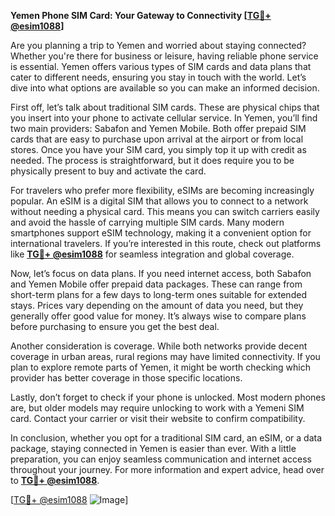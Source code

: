 **Yemen Phone SIM Card: Your Gateway to Connectivity [[TG💪+ @esim1088](https://t.me/s/esim1088)]**

Are you planning a trip to Yemen and worried about staying connected? Whether you're there for business or leisure, having reliable phone service is essential. Yemen offers various types of SIM cards and data plans that cater to different needs, ensuring you stay in touch with the world. Let’s dive into what options are available so you can make an informed decision.

First off, let’s talk about traditional SIM cards. These are physical chips that you insert into your phone to activate cellular service. In Yemen, you’ll find two main providers: Sabafon and Yemen Mobile. Both offer prepaid SIM cards that are easy to purchase upon arrival at the airport or from local stores. Once you have your SIM card, you simply top it up with credit as needed. The process is straightforward, but it does require you to be physically present to buy and activate the card.

For travelers who prefer more flexibility, eSIMs are becoming increasingly popular. An eSIM is a digital SIM that allows you to connect to a network without needing a physical card. This means you can switch carriers easily and avoid the hassle of carrying multiple SIM cards. Many modern smartphones support eSIM technology, making it a convenient option for international travelers. If you’re interested in this route, check out platforms like **[TG💪+ @esim1088](https://t.me/s/esim1088)** for seamless integration and global coverage.

Now, let’s focus on data plans. If you need internet access, both Sabafon and Yemen Mobile offer prepaid data packages. These can range from short-term plans for a few days to long-term ones suitable for extended stays. Prices vary depending on the amount of data you need, but they generally offer good value for money. It’s always wise to compare plans before purchasing to ensure you get the best deal.

Another consideration is coverage. While both networks provide decent coverage in urban areas, rural regions may have limited connectivity. If you plan to explore remote parts of Yemen, it might be worth checking which provider has better coverage in those specific locations.

Lastly, don’t forget to check if your phone is unlocked. Most modern phones are, but older models may require unlocking to work with a Yemeni SIM card. Contact your carrier or visit their website to confirm compatibility.

In conclusion, whether you opt for a traditional SIM card, an eSIM, or a data package, staying connected in Yemen is easier than ever. With a little preparation, you can enjoy seamless communication and internet access throughout your journey. For more information and expert advice, head over to **[TG💪+ @esim1088](https://t.me/s/esim1088)**. 

[[TG💪+ @esim1088](https://t.me/s/esim1088) ![Image](https://i.postimg.cc/Y0z9fWf4/image.png)]